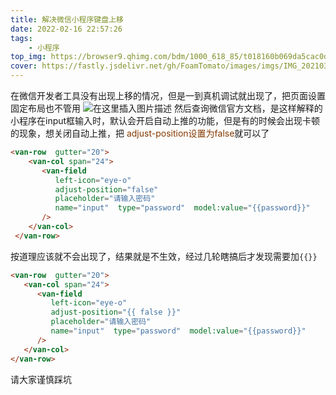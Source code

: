 ```yaml
---
title: 解决微信小程序键盘上移
date: 2022-02-16 22:57:26
tags:
    - 小程序 
top_img: https://browser9.qhimg.com/bdm/1000_618_85/t018160b069da5cac0d.jpg
cover: https://fastly.jsdelivr.net/gh/FoamTomato/images/imgs/IMG_20210323_152709.jpg
---
```

在微信开发者工具没有出现上移的情况，但是一到真机调试就出现了，把页面设置固定布局也不管用
![在这里插入图片描述](https://img-blog.csdnimg.cn/ee256319d57f47979e4671c18a10ffc1.png?x-oss-process=image/watermark,type_ZHJvaWRzYW5zZmFsbGJhY2s,shadow_50,text_Q1NETiBARm9hbeeVquiMhA==,size_14,color_FFFFFF,t_70,g_se,x_16)
然后查询微信官方文档，是这样解释的
小程序在input框输入时，默认会开启自动上推的功能，但是有的时候会出现卡顿的现象，想关闭自动上推，把
<label style="color:#843900">adjust-position设置为false</label>就可以了

```html
<van-row  gutter="20">
    <van-col span="24">
       <van-field
          left-icon="eye-o"
          adjust-position="false" 
          placeholder="请输入密码"
          name="input"  type="password"  model:value="{{password}}"
       />
    </van-col>
 </van-row>
```

按道理应该就不会出现了，结果就是不生效，经过几轮瞎搞后才发现需要加`{{}}`

```html
<van-row  gutter="20">
   <van-col span="24">
      <van-field
         left-icon="eye-o"
         adjust-position="{{ false }}" 
         placeholder="请输入密码"
         name="input"  type="password"  model:value="{{password}}"
      />
   </van-col>
</van-row>
```
请大家谨慎踩坑